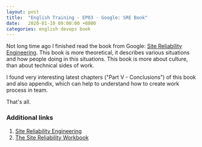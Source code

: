 ```yaml
---
layout: post
title:  "English Training - EP03 - Google: SRE Book"
date:   2020-01-10 09:00:00 +0800
categories: english devops book
---
```


Not long time ago I finished read the book from Google: [Site Reliability Engineering](https://landing.google.com/sre/sre-book/toc/index.html). This book is more theoretical, it describes various situations and how people doing in this situations. This book is more about culture, than about technical sides of work.

I found very interesting latest chapters ("Part V - Conclusions") of this book and also appendix, which can help to understand how to create work process in team.

That's all.

### Additional links

1. [Site Reliability Engineering](https://landing.google.com/sre/sre-book/toc/index.html)
2. [The Site Reliability Workbook](https://landing.google.com/sre/workbook/toc/)
